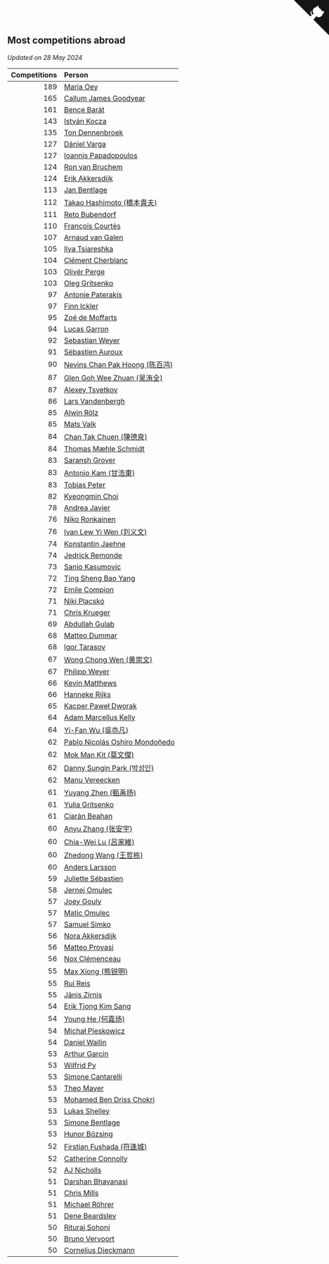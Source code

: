 ## Most competitions abroad

*Updated on 28 May 2024*

| Competitions | Person |
| ---: | :--- |
| 189 | [Maria Oey](https://www.worldcubeassociation.org/persons/2007OEYM01) |
| 165 | [Callum James Goodyear](https://www.worldcubeassociation.org/persons/2012GOOD02) |
| 161 | [Bence Barát](https://www.worldcubeassociation.org/persons/2008BARA01) |
| 143 | [István Kocza](https://www.worldcubeassociation.org/persons/2005KOCZ01) |
| 135 | [Ton Dennenbroek](https://www.worldcubeassociation.org/persons/2003DENN01) |
| 127 | [Dániel Varga](https://www.worldcubeassociation.org/persons/2008VARG01) |
| 127 | [Ioannis Papadopoulos](https://www.worldcubeassociation.org/persons/2013PAPA01) |
| 124 | [Ron van Bruchem](https://www.worldcubeassociation.org/persons/2003BRUC01) |
| 124 | [Erik Akkersdijk](https://www.worldcubeassociation.org/persons/2005AKKE01) |
| 113 | [Jan Bentlage](https://www.worldcubeassociation.org/persons/2010BENT01) |
| 112 | [Takao Hashimoto (橋本貴夫)](https://www.worldcubeassociation.org/persons/2007HASH01) |
| 111 | [Reto Bubendorf](https://www.worldcubeassociation.org/persons/2012BUBE01) |
| 110 | [François Courtès](https://www.worldcubeassociation.org/persons/2008COUR01) |
| 107 | [Arnaud van Galen](https://www.worldcubeassociation.org/persons/2006GALE01) |
| 105 | [Ilya Tsiareshka](https://www.worldcubeassociation.org/persons/2012TERE01) |
| 104 | [Clément Cherblanc](https://www.worldcubeassociation.org/persons/2014CHER05) |
| 103 | [Olivér Perge](https://www.worldcubeassociation.org/persons/2007PERG01) |
| 103 | [Oleg Gritsenko](https://www.worldcubeassociation.org/persons/2011GRIT01) |
| 97 | [Antonie Paterakis](https://www.worldcubeassociation.org/persons/2012PATE01) |
| 97 | [Finn Ickler](https://www.worldcubeassociation.org/persons/2012ICKL01) |
| 95 | [Zoé de Moffarts](https://www.worldcubeassociation.org/persons/2010MOFF02) |
| 94 | [Lucas Garron](https://www.worldcubeassociation.org/persons/2006GARR01) |
| 92 | [Sebastian Weyer](https://www.worldcubeassociation.org/persons/2010WEYE02) |
| 91 | [Sébastien Auroux](https://www.worldcubeassociation.org/persons/2008AURO01) |
| 90 | [Nevins Chan Pak Hoong (陈百鸿)](https://www.worldcubeassociation.org/persons/2010CHAN20) |
| 87 | [Glen Goh Wee Zhuan (吴洧全)](https://www.worldcubeassociation.org/persons/2015ZHUA01) |
| 87 | [Alexey Tsvetkov](https://www.worldcubeassociation.org/persons/2017TSVE02) |
| 86 | [Lars Vandenbergh](https://www.worldcubeassociation.org/persons/2003VAND01) |
| 85 | [Alwin Rölz](https://www.worldcubeassociation.org/persons/2016ROLZ01) |
| 85 | [Mats Valk](https://www.worldcubeassociation.org/persons/2007VALK01) |
| 84 | [Chan Tak Chuen (陳德泉)](https://www.worldcubeassociation.org/persons/2007CHUE01) |
| 84 | [Thomas Mæhle Schmidt](https://www.worldcubeassociation.org/persons/2013SCHM02) |
| 83 | [Saransh Grover](https://www.worldcubeassociation.org/persons/2014GROV01) |
| 83 | [Antonio Kam (甘浩東)](https://www.worldcubeassociation.org/persons/2017TUNG13) |
| 83 | [Tobias Peter](https://www.worldcubeassociation.org/persons/2014PETE03) |
| 82 | [Kyeongmin Choi](https://www.worldcubeassociation.org/persons/2017CHOI07) |
| 78 | [Andrea Javier](https://www.worldcubeassociation.org/persons/2010JAVI01) |
| 76 | [Niko Ronkainen](https://www.worldcubeassociation.org/persons/2010RONK01) |
| 76 | [Ivan Lew Yi Wen (刘义文)](https://www.worldcubeassociation.org/persons/2012WENI01) |
| 74 | [Konstantin Jaehne](https://www.worldcubeassociation.org/persons/2015JAEH01) |
| 74 | [Jedrick Remonde](https://www.worldcubeassociation.org/persons/2008REMO01) |
| 73 | [Sanio Kasumovic](https://www.worldcubeassociation.org/persons/2009KASU01) |
| 72 | [Ting Sheng Bao Yang](https://www.worldcubeassociation.org/persons/2008BAOY01) |
| 72 | [Emile Compion](https://www.worldcubeassociation.org/persons/2007COMP01) |
| 71 | [Niki Placskó](https://www.worldcubeassociation.org/persons/2008PLAC01) |
| 71 | [Chris Krueger](https://www.worldcubeassociation.org/persons/2006KRUE01) |
| 69 | [Abdullah Gulab](https://www.worldcubeassociation.org/persons/2014GULA02) |
| 68 | [Matteo Dummar](https://www.worldcubeassociation.org/persons/2017DUMM01) |
| 68 | [Igor Tarasov](https://www.worldcubeassociation.org/persons/2016TARA04) |
| 67 | [Wong Chong Wen (黄崇文)](https://www.worldcubeassociation.org/persons/2014WENW01) |
| 67 | [Philipp Weyer](https://www.worldcubeassociation.org/persons/2010WEYE01) |
| 66 | [Kevin Matthews](https://www.worldcubeassociation.org/persons/2010MATT02) |
| 66 | [Hanneke Rijks](https://www.worldcubeassociation.org/persons/2008RIJK01) |
| 65 | [Kacper Paweł Dworak](https://www.worldcubeassociation.org/persons/2020DWOR01) |
| 64 | [Adam Marcellus Kelly](https://www.worldcubeassociation.org/persons/2016KELL10) |
| 64 | [Yi-Fan Wu (吳亦凡)](https://www.worldcubeassociation.org/persons/2010WUIF01) |
| 62 | [Pablo Nicolás Oshiro Mondoñedo](https://www.worldcubeassociation.org/persons/2010MOND01) |
| 62 | [Mok Man Kit (莫文傑)](https://www.worldcubeassociation.org/persons/2009KITM01) |
| 62 | [Danny Sungin Park (박성인)](https://www.worldcubeassociation.org/persons/2015PARK13) |
| 62 | [Manu Vereecken](https://www.worldcubeassociation.org/persons/2010VERE01) |
| 61 | [Yuyang Zhen (甄禹扬)](https://www.worldcubeassociation.org/persons/2013ZHEN11) |
| 61 | [Yulia Gritsenko](https://www.worldcubeassociation.org/persons/2012SIDO01) |
| 61 | [Ciarán Beahan](https://www.worldcubeassociation.org/persons/2012BEAH01) |
| 60 | [Anyu Zhang (张安宇)](https://www.worldcubeassociation.org/persons/2012ZHAN08) |
| 60 | [Chia-Wei Lu (呂家維)](https://www.worldcubeassociation.org/persons/2007LUCH01) |
| 60 | [Zhedong Wang (王哲栋)](https://www.worldcubeassociation.org/persons/2015WANG83) |
| 60 | [Anders Larsson](https://www.worldcubeassociation.org/persons/2003LARS01) |
| 59 | [Juliette Sébastien](https://www.worldcubeassociation.org/persons/2014SEBA01) |
| 58 | [Jernej Omulec](https://www.worldcubeassociation.org/persons/2010OMUL01) |
| 57 | [Joey Gouly](https://www.worldcubeassociation.org/persons/2007GOUL01) |
| 57 | [Matic Omulec](https://www.worldcubeassociation.org/persons/2010OMUL02) |
| 57 | [Samuel Simko](https://www.worldcubeassociation.org/persons/2016SIMK01) |
| 56 | [Nora Akkersdijk](https://www.worldcubeassociation.org/persons/2009CHRI03) |
| 56 | [Matteo Provasi](https://www.worldcubeassociation.org/persons/2009PROV01) |
| 56 | [Nox Clémenceau](https://www.worldcubeassociation.org/persons/2015CLEM03) |
| 55 | [Max Xiong (熊锐明)](https://www.worldcubeassociation.org/persons/2015XION03) |
| 55 | [Rui Reis](https://www.worldcubeassociation.org/persons/2015REIS02) |
| 55 | [Jānis Zirnis](https://www.worldcubeassociation.org/persons/2013ZIRN01) |
| 54 | [Erik Tjong Kim Sang](https://www.worldcubeassociation.org/persons/2018SANG01) |
| 54 | [Young He (何嘉炀)](https://www.worldcubeassociation.org/persons/2014HEYO01) |
| 54 | [Michał Pleskowicz](https://www.worldcubeassociation.org/persons/2009PLES01) |
| 54 | [Daniel Wallin](https://www.worldcubeassociation.org/persons/2013WALL03) |
| 53 | [Arthur Garcin](https://www.worldcubeassociation.org/persons/2014GARC27) |
| 53 | [Wilfrid Py](https://www.worldcubeassociation.org/persons/2016PYWI01) |
| 53 | [Simone Cantarelli](https://www.worldcubeassociation.org/persons/2012CANT02) |
| 53 | [Theo Mayer](https://www.worldcubeassociation.org/persons/2012MAYE01) |
| 53 | [Mohamed Ben Driss Chokri](https://www.worldcubeassociation.org/persons/2015CHOK01) |
| 53 | [Lukas Shelley](https://www.worldcubeassociation.org/persons/2016SHEL03) |
| 53 | [Simone Bentlage](https://www.worldcubeassociation.org/persons/2014OHLE01) |
| 53 | [Hunor Bózsing](https://www.worldcubeassociation.org/persons/2009BOZS01) |
| 52 | [Firstian Fushada (符逢城)](https://www.worldcubeassociation.org/persons/2015FUSH01) |
| 52 | [Catherine Connolly](https://www.worldcubeassociation.org/persons/2017CONN04) |
| 52 | [AJ Nicholls](https://www.worldcubeassociation.org/persons/2015NICH04) |
| 51 | [Darshan Bhavanasi](https://www.worldcubeassociation.org/persons/2022BHAV01) |
| 51 | [Chris Mills](https://www.worldcubeassociation.org/persons/2014MILL04) |
| 51 | [Michael Röhrer](https://www.worldcubeassociation.org/persons/2009ROHR01) |
| 51 | [Dene Beardsley](https://www.worldcubeassociation.org/persons/2009BEAR01) |
| 50 | [Rituraj Sohoni](https://www.worldcubeassociation.org/persons/2012SOHO01) |
| 50 | [Bruno Vervoort](https://www.worldcubeassociation.org/persons/2011VERV01) |
| 50 | [Cornelius Dieckmann](https://www.worldcubeassociation.org/persons/2009DIEC01) |


<a href="https://github.com/jonatanklosko/wca_statistics" class="github-corner" aria-label="View source on Github"><svg width="80" height="80" viewBox="0 0 250 250" style="fill:#151513; color:#fff; position: absolute; top: 0; border: 0; right: 0;" aria-hidden="true"><path d="M0,0 L115,115 L130,115 L142,142 L250,250 L250,0 Z"></path><path d="M128.3,109.0 C113.8,99.7 119.0,89.6 119.0,89.6 C122.0,82.7 120.5,78.6 120.5,78.6 C119.2,72.0 123.4,76.3 123.4,76.3 C127.3,80.9 125.5,87.3 125.5,87.3 C122.9,97.6 130.6,101.9 134.4,103.2" fill="currentColor" style="transform-origin: 130px 106px;" class="octo-arm"></path><path d="M115.0,115.0 C114.9,115.1 118.7,116.5 119.8,115.4 L133.7,101.6 C136.9,99.2 139.9,98.4 142.2,98.6 C133.8,88.0 127.5,74.4 143.8,58.0 C148.5,53.4 154.0,51.2 159.7,51.0 C160.3,49.4 163.2,43.6 171.4,40.1 C171.4,40.1 176.1,42.5 178.8,56.2 C183.1,58.6 187.2,61.8 190.9,65.4 C194.5,69.0 197.7,73.2 200.1,77.6 C213.8,80.2 216.3,84.9 216.3,84.9 C212.7,93.1 206.9,96.0 205.4,96.6 C205.1,102.4 203.0,107.8 198.3,112.5 C181.9,128.9 168.3,122.5 157.7,114.1 C157.9,116.9 156.7,120.9 152.7,124.9 L141.0,136.5 C139.8,137.7 141.6,141.9 141.8,141.8 Z" fill="currentColor" class="octo-body"></path></svg></a><style>.github-corner:hover .octo-arm{animation:octocat-wave 560ms ease-in-out}@keyframes octocat-wave{0%,100%{transform:rotate(0)}20%,60%{transform:rotate(-25deg)}40%,80%{transform:rotate(10deg)}}@media (max-width:500px){.github-corner:hover .octo-arm{animation:none}.github-corner .octo-arm{animation:octocat-wave 560ms ease-in-out}}</style>
